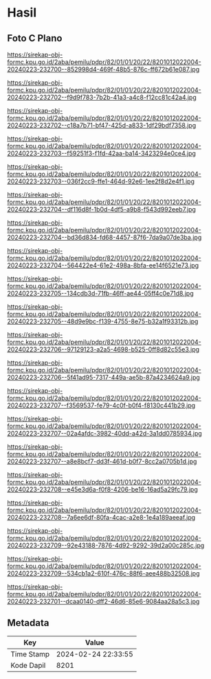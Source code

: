 # Hasil

## Foto C Plano

https://sirekap-obj-formc.kpu.go.id/2aba/pemilu/pdpr/82/01/01/20/22/8201012022004-20240223-232700--852998d4-469f-48b5-876c-ff672b61e087.jpg

https://sirekap-obj-formc.kpu.go.id/2aba/pemilu/pdpr/82/01/01/20/22/8201012022004-20240223-232702--f9d9f783-7b2b-41a3-a4c8-f12cc81c42a4.jpg

https://sirekap-obj-formc.kpu.go.id/2aba/pemilu/pdpr/82/01/01/20/22/8201012022004-20240223-232702--c18a7b71-bf47-425d-a833-1df29bdf7358.jpg

https://sirekap-obj-formc.kpu.go.id/2aba/pemilu/pdpr/82/01/01/20/22/8201012022004-20240223-232703--f59251f3-f1fd-42aa-ba14-3423294e0ce4.jpg

https://sirekap-obj-formc.kpu.go.id/2aba/pemilu/pdpr/82/01/01/20/22/8201012022004-20240223-232703--036f2cc9-ffe1-464d-92e6-1ee2f8d2e4f1.jpg

https://sirekap-obj-formc.kpu.go.id/2aba/pemilu/pdpr/82/01/01/20/22/8201012022004-20240223-232704--df116d8f-1b0d-4df5-a9b8-f543d992eeb7.jpg

https://sirekap-obj-formc.kpu.go.id/2aba/pemilu/pdpr/82/01/01/20/22/8201012022004-20240223-232704--bd36d834-fd68-4457-87f6-7da9a07de3ba.jpg

https://sirekap-obj-formc.kpu.go.id/2aba/pemilu/pdpr/82/01/01/20/22/8201012022004-20240223-232704--564422e4-61e2-498a-8bfa-ee14f6521e73.jpg

https://sirekap-obj-formc.kpu.go.id/2aba/pemilu/pdpr/82/01/01/20/22/8201012022004-20240223-232705--134cdb3d-71fb-46ff-ae44-05ff4c0e71d8.jpg

https://sirekap-obj-formc.kpu.go.id/2aba/pemilu/pdpr/82/01/01/20/22/8201012022004-20240223-232705--48d9e9bc-f139-4755-8e75-b32a1f93312b.jpg

https://sirekap-obj-formc.kpu.go.id/2aba/pemilu/pdpr/82/01/01/20/22/8201012022004-20240223-232706--97129123-a2a5-4698-b525-0ff8d82c55e3.jpg

https://sirekap-obj-formc.kpu.go.id/2aba/pemilu/pdpr/82/01/01/20/22/8201012022004-20240223-232706--5f41ad95-7317-449a-ae5b-87a4234624a9.jpg

https://sirekap-obj-formc.kpu.go.id/2aba/pemilu/pdpr/82/01/01/20/22/8201012022004-20240223-232707--f3569537-fe79-4c0f-b0f4-f8130c441b29.jpg

https://sirekap-obj-formc.kpu.go.id/2aba/pemilu/pdpr/82/01/01/20/22/8201012022004-20240223-232707--02a4afdc-3982-40dd-a42d-3a1dd0785934.jpg

https://sirekap-obj-formc.kpu.go.id/2aba/pemilu/pdpr/82/01/01/20/22/8201012022004-20240223-232707--a8e8bcf7-dd3f-461d-b0f7-8cc2a0705b1d.jpg

https://sirekap-obj-formc.kpu.go.id/2aba/pemilu/pdpr/82/01/01/20/22/8201012022004-20240223-232708--e45e3d6a-f0f8-4206-be16-16ad5a29fc79.jpg

https://sirekap-obj-formc.kpu.go.id/2aba/pemilu/pdpr/82/01/01/20/22/8201012022004-20240223-232708--7a6ee6df-80fa-4cac-a2e8-1e4a189aeeaf.jpg

https://sirekap-obj-formc.kpu.go.id/2aba/pemilu/pdpr/82/01/01/20/22/8201012022004-20240223-232709--92e43188-7876-4d92-9292-39d2a00c285c.jpg

https://sirekap-obj-formc.kpu.go.id/2aba/pemilu/pdpr/82/01/01/20/22/8201012022004-20240223-232709--534cb1a2-610f-476c-88f6-aee488b32508.jpg

https://sirekap-obj-formc.kpu.go.id/2aba/pemilu/pdpr/82/01/01/20/22/8201012022004-20240223-232701--dcaa0140-dff2-46d6-85e6-9084aa28a5c3.jpg


## Metadata

| Key        | Value               |
| ---------- | ------------------- |
| Time Stamp | 2024-02-24 22:33:55 |
| Kode Dapil | 8201                |



